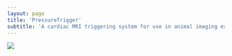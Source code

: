 ```yaml
---
layout: page
title: 'PressureTrigger'
subtitle: 'A cardiac MRI triggering system for use in animal imaging experiments'
---
```


![](/img/project/pressuretrigger/DSC01219.jpg)

